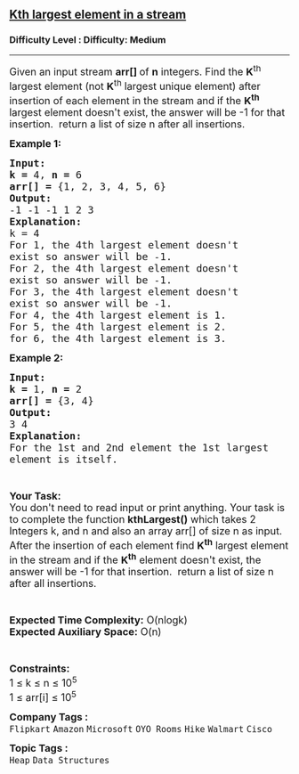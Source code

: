 <h2><a href="https://www.geeksforgeeks.org/problems/kth-largest-element-in-a-stream2220/0">Kth largest element in a stream</a></h2><h3>Difficulty Level : Difficulty: Medium</h3><hr><div class="problems_problem_content__Xm_eO"><p><span style="font-size: 18px;">Given an input stream <strong>arr[] </strong>of <strong>n</strong> integers. Find the <strong>K</strong><sup>th</sup> largest element (not <strong>K</strong><sup>th</sup> largest unique element) after insertion of each element in the stream and if the <strong>K<sup>th</sup></strong> largest element doesn't exist, the answer will be -1 for that insertion.&nbsp; return a list of size n after all insertions.</span></p>
<p><span style="font-size: 18px;"><strong>Example 1:</strong></span></p>
<pre><span style="font-size: 18px;"><strong>Input:</strong></span>
<span style="font-size: 18px;"><strong>k = </strong>4, <strong>n = </strong>6</span>
<span style="font-size: 18px;"><strong>arr[] = </strong>{1, 2, 3, 4, 5, 6}</span>
<span style="font-size: 18px;"><strong>Output:</strong></span>
<span style="font-size: 18px;">-1 -1 -1 1 2 3</span>
<span style="font-size: 18px;"><strong>Explanation:</strong></span>
<span style="font-size: 18px;">k = 4
For 1, the 4th largest element doesn't
exist so answer will be -1.
For 2, the 4th largest element doesn't
exist so answer will be -1.
For 3, the 4th largest element doesn't
exist so answer will be -1.
For 4, the 4th largest element is 1.
For 5, the 4th largest element is 2.
for 6, the 4th largest element is 3.</span></pre>
<p><span style="font-size: 18px;"><strong>Example 2:</strong></span></p>
<pre><span style="font-size: 18px;"><strong>Input:</strong></span>
<span style="font-size: 18px;"><strong>k = </strong>1, <strong>n = </strong>2</span>
<span style="font-size: 18px;"><strong>arr[] = </strong>{3, 4}</span>
<span style="font-size: 18px;"><strong>Output:</strong></span>
<span style="font-size: 18px;">3 4 
<strong>Explanation:</strong> 
For the 1st and 2nd element the 1st largest 
element is itself.</span></pre>
<p>&nbsp;</p>
<p><span style="font-size: 18px;"><strong>Your Task:</strong><br>You don't need to read input or print anything. Your task is to complete the function <strong>kthLargest()</strong> which takes 2 Integers k, and n and also an array arr[] of size n as input. A</span><span style="font-size: 18px;">fter the insertion of each element find <strong>K<sup>th</sup></strong> largest&nbsp;element in the stream and if the </span><strong style="font-size: 18px;">K<sup>th</sup></strong><span style="font-size: 18px;"> element doesn't exist, the answer will be -1 for that insertion.&nbsp; return a list of size n after all insertions.</span></p>
<p>&nbsp;</p>
<p><span style="font-size: 18px;"><strong>Expected Time Complexity:</strong> O(nlogk)<br><strong>Expected Auxiliary Space:</strong> O(n)</span></p>
<p>&nbsp;</p>
<p><span style="font-size: 18px;"><strong>Constraints:</strong></span><br><span style="font-size: 18px;">1 ≤ k ≤ n ≤ 10<sup>5</sup><br>1 ≤ arr[i] ≤ 10<sup>5</sup></span></p></div><p><span style=font-size:18px><strong>Company Tags : </strong><br><code>Flipkart</code>&nbsp;<code>Amazon</code>&nbsp;<code>Microsoft</code>&nbsp;<code>OYO Rooms</code>&nbsp;<code>Hike</code>&nbsp;<code>Walmart</code>&nbsp;<code>Cisco</code>&nbsp;<br><p><span style=font-size:18px><strong>Topic Tags : </strong><br><code>Heap</code>&nbsp;<code>Data Structures</code>&nbsp;